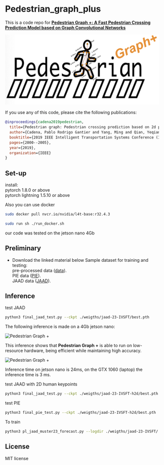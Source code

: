 # Pedestrian_graph_plus
This is a code repo for **[Pedestrian Graph +: A Fast Pedestrian Crossing Prediction Model based on Graph Convolutional Networks]()**<br>


[![Pedestrian Graph + T-ITS 2022](https://github.com/RodrigoGantier/Pedestrian_graph_plus/blob/main/docker/peaton.png)](https://www.bilibili.com/video/BV1JB4y117Ho/)<br>

If you use any of this code, please cite the following publications:

```bibtex
@inproceedings{cadena2019pedestrian,
  title={Pedestrian graph: Pedestrian crossing prediction based on 2d pose estimation and graph convolutional networks},
  author={Cadena, Pablo Rodrigo Gantier and Yang, Ming and Qian, Yeqiang and Wang, Chunxiang},
  booktitle={2019 IEEE Intelligent Transportation Systems Conference (ITSC)},
  pages={2000--2005},
  year={2019},
  organization={IEEE}
}
```
## Set-up
install:<br>
pytorch 1.8.0 or above <br>
pytorch lightning 1.5.10 or above <br>

Also you can use docker
```bash
sudo docker pull nvcr.io/nvidia/l4t-base:r32.4.3
```

```bash
sudo run sh ./run_docker.sh
```

our code was tested on the jetson nano 4Gb


## Preliminary
- Download the linked material below
Sample dataset for training and testing: <br>
pre-processed data ([data](https://pan.baidu.com/s/1GiBAR2voRvk15nI2wsKnUQ?pwd=1234)).<br>
PIE data ([PIE](https://pan.baidu.com/s/1zKmftUUa96QXMnmOdc24Og?pwd=1234)).<br>
JAAD data ([JAAD](https://pan.baidu.com/s/1EgOjuYXQuaSqr8m0jDdkUA?pwd=1234 )).<br>

## Inference
test JAAD
```bash
python3 final_jaad_test.py --ckpt ./weigths/jaad-23-IVSFT/best.pth
```
The following inference is made on a 4Gb jetson nano: <br>


![Pedestrian Graph +](https://github.com/RodrigoGantier/Pedestrian_graph_plus/blob/main/docker/jetson_nano.gif)<br>

This inference shows that **Pedestrian Graph +** is able to run on low-resource hardware, being efficient while maintaining high accuracy.<br>

![Pedestrian Graph +](https://github.com/RodrigoGantier/Pedestrian_graph_plus/blob/main/docker/gtx1060.gif)<br>

Inference time on jetson nano is 24ms, on the GTX 1060 (laptop) the inference time is 3 ms.<br>

test JAAD with 2D human keypoints
```bash
python3 final_jaad_test.py --ckpt ./weigths/jaad-23-IVSFT-h2d/best.pth
```
test PIE
```bash
python3 final_pie_test.py --ckpt ./weigths/jaad-23-IVSFT-h2d/best.pth
```

To train 
```bash
python3 pl_jaad_muster23_forecast.py --logdir ./weigths/jaad-23-IVSFT/
```

## License

MIT license
